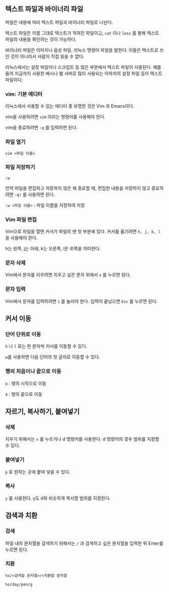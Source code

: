 ## 텍스트 파일과 바이너리 파일

파일은 내용에 따라 텍스트 파일과 바이너리 파일로 나뉜다. 

텍스트 파일은 이름 그대로 텍스트가 적혀진 파일이고, `cat` 이나 `less` 를 통해 텍스트 파일의 내용을 확인하는 것이 가능하다. 

바이너리 파일은 이미지나 음성 파일, 리눅스 명령어 파일을 말한다. 이들은 텍스트로 쓰인 것이 아니라서 사람이 직접 읽을 수 없다. 

리눅스에서는 설정 파일이나 스크립트 등 많은 부분에서 텍스트 파일이 사용된다. 예를 들어 지금까지 사용한 배시나 웹 서버로 많이 사용되는 아파치의 설정 파일 등이 텍스트 파일이다. 

### vim: 기본 에디터

리눅스에서 사용할 수 있는 에디터 중 유명한 것은 Vim 과 Emacs이다. 

vim을 사용하려면 `vim` 이라는 명령어를 사용해야 한다. 

vim을 종료하려면 `:q` 를 입력하면 된다.

### 파일 열기

`vim <파일 이름>`

### 파일 저장하기

`:w`

만약 파일을 편집하고 저장하지 않은 채 종료할 때, 편집한 내용을 저장하지 않고 종료하려면 `:q!` 를 사용하면 된다.

`:w <파일 이름>` : 파일 이름을 지정하여 저장

### Vim 파일 편집

Vim으로 파일을 열면 커서가 파일의 맨 첫 부분에 있다. 커서를 옮기려면 `h, j, k, l` 을 사용해야 한다.

h는 왼쪽, j는 아래, k는 오른쪽, l은 위쪽을 의미한다.

### 문자 삭제

Vim에서 문자를 지우려면 지우고 싶은 문자 위에서 `x` 를 누르면 된다. 

### 문자 입력

Vim에서 문자를 입력하려면 `i` 를 눌러야 한다. 입력이 끝났으면 `Esc` 를 누르면 된다. 

## 커서 이동

### 단어 단위로 이동

`h` 나 `l` 로는 한 문자씩 커서를 이동할 수 있다.

`w`를 사용하면 다음 단어의 첫 글자로 이동할 수 있다.

### 행의 처음이나 끝으로 이동

`o` : 행의 시작으로 이동

`$` : 행의 끝으로 이동

## 자르기, 복사하기, 붙여넣기

### 삭제

지우기 위해서는 `x` 를 누르거나 d 명령어를 사용한다. d 명령어의 경우 범위를 지정할 수 있다. 

### 붙여넣기

`p` 로 원하는 곳에 붙여 넣을 수 있다.

### 복사

`y` 를 사용한다. y도 d와 비슷하게 복사할 범위를 지정한다. 

## 검색과 치환

### 검색

파일 내의 문자열을 검색하기 위해서는 `/` 과 검색하고 싶은 문자열을 입력한 뒤 Enter를 누르면 된다. 

### 치환

`%s/<검색할 문자열>/<치환할 문자열`

`%s/day/pen/g`
